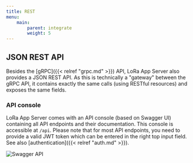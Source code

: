 ```yaml
---
title: REST
menu:
    main:
        parent: integrate
        weight: 5
---
```


## JSON REST API

Besides the [gRPC]({{< relref "grpc.md" >}}) API, LoRa App Server also provides
a JSON REST API. As this is technically a "gateway" between the gRPC API,
it contains exactly the same calls (using RESTful resources) and exposes the
same fields.

### API console

LoRa App Server comes with an API console (based on Swagger UI) containing all
API endpoints and their documentation. This console is accessible at `/api`.
Please note that for most API endpoints, you need to provide a valid JWT token
which can be entered in the right top input field. See also
[authentication]({{< relref "auth.md" >}}).

![Swagger API](/lora-app-server/img/swagger.png)
